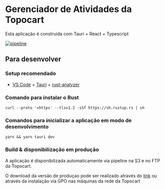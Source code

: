 # Gerenciador de Atividades da Topocart

Esta aplicação é construída com Tauri + React + Typescript

[![pipeline](https://github.com/DevTopocart/gerenciador-atividades/actions/workflows/ci-cd.yml/badge.svg?branch=main)](https://github.com/DevTopocart/gerenciador-atividades/actions/workflows/ci-cd.yml)

## Para desenvolver

### Setup recomendado

- [VS Code](https://code.visualstudio.com/) + [Tauri](https://marketplace.visualstudio.com/items?itemName=tauri-apps.tauri-vscode) + [rust-analyzer](https://marketplace.visualstudio.com/items?itemName=rust-lang.rust-analyzer)

### Comando para instalar o Rust

`curl --proto '=https' --tlsv1.2 -sSf https://sh.rustup.rs | sh`

### Comandos para inicializar a aplicação em modo de desenvolvimento

`yarn && yarn tauri dev`

### Build & disponibilização em produção

A aplicação é disponibilizada automaticamente via pipeline na S3 e no FTP da Topocart.

O download da versão de produçao pode ser realizado através do [link](https://topocart.s3.amazonaws.com/gerenciador-de-atividades/gerenciador-atividades.msi) ou através da instalação via GPO nas máquinas da rede da Topocart
